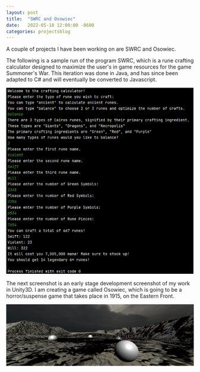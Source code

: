 ```yaml
---
layout: post
title:  "SWRC and Osowiec"
date:   2022-05-18 12:00:00 -0600
categories: projectsblog
---
```



A couple of projects I have been working on are SWRC and Osowiec.

The following is a sample run of the program SWRC, which is a rune crafting calculator designed to maximize the user's in game resources for the game Summoner's War. This iteration was done in Java, and has since been adapted to C# and will eventually be converted to Javascript.

![SWRC](/assets/img/SWRC.png "Sample output")


The next screenshot is an early stage development screenshot of my work in Unity3D. I am creating a game called Osowiec, which is going to be a horror/suspense game that takes place in 1915, on the Eastern Front. 

![Osowiec](/assets/img/Osowiec.png "Sample game mechanics, spheres are mines, barbed wire is barbed wire")